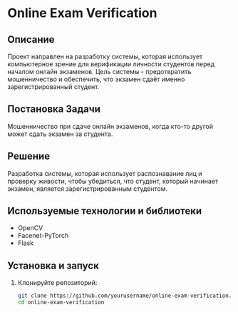 # Online Exam Verification

## Описание
Проект направлен на разработку системы, которая использует компьютерное зрение для верификации личности студентов перед началом онлайн экзаменов. Цель системы - предотвратить мошенничество и обеспечить, что экзамен сдаёт именно зарегистрированный студент.

## Постановка Задачи
Мошенничество при сдаче онлайн экзаменов, когда кто-то другой может сдать экзамен за студента.

## Решение
Разработка системы, которая использует распознавание лиц и проверку живости, чтобы убедиться, что студент, который начинает экзамен, является зарегистрированным студентом.

## Используемые технологии и библиотеки
- OpenCV
- Facenet-PyTorch
- Flask

## Установка и запуск
1. Клонируйте репозиторий:
   ```bash
   git clone https://github.com/yourusername/online-exam-verification.git
   cd online-exam-verification
